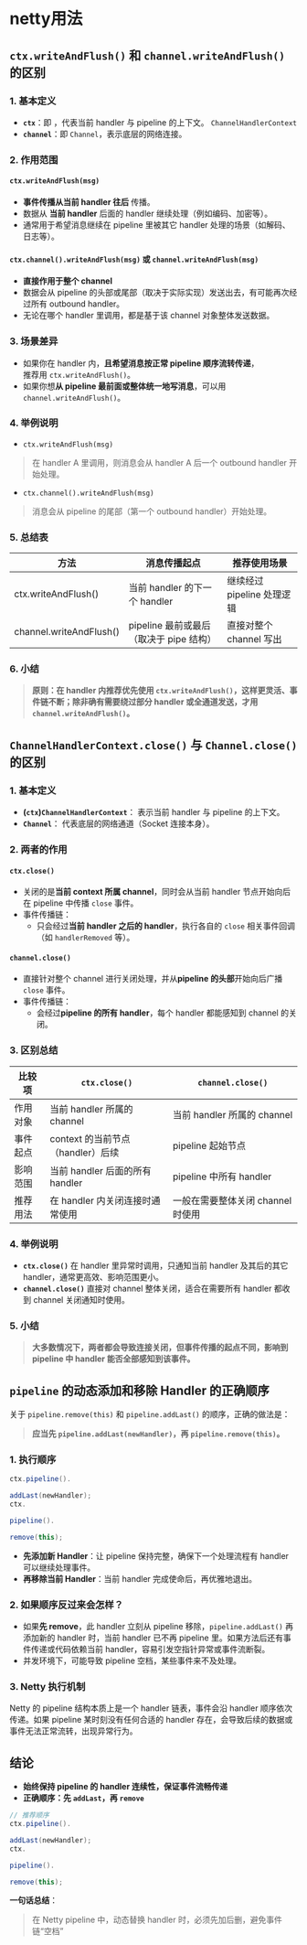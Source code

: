 # netty用法

## `ctx.writeAndFlush()` 和 `channel.writeAndFlush()` 的区别

### 1. 基本定义

- **`ctx`**：即 ，代表当前 handler 与 pipeline 的上下文。 `ChannelHandlerContext`
- **`channel`**：即 `Channel`，表示底层的网络连接。

### 2. 作用范围

#### `ctx.writeAndFlush(msg)`

- **事件传播从当前 handler 往后** 传播。
- 数据从 **当前 handler** 后面的 handler 继续处理（例如编码、加密等）。
- 通常用于希望消息继续在 pipeline 里被其它 handler 处理的场景（如解码、日志等）。

#### `ctx.channel().writeAndFlush(msg)` 或 `channel.writeAndFlush(msg)`

- **直接作用于整个 channel**
- 数据会从 pipeline 的头部或尾部（取决于实际实现）发送出去，有可能再次经过所有 outbound handler。
- 无论在哪个 handler 里调用，都是基于该 channel 对象整体发送数据。

### 3. 场景差异

- 如果你在 handler 内，**且希望消息按正常 pipeline 顺序流转传递**，\
  推荐用 `ctx.writeAndFlush()`。
- 如果你想**从 pipeline 最前面或整体统一地写消息**，可以用 `channel.writeAndFlush()`。

### 4. 举例说明

- `ctx.writeAndFlush(msg)`

> 在 handler A 里调用，则消息会从 handler A 后一个 outbound handler 开始处理。
>

- `ctx.channel().writeAndFlush(msg)`

> 消息会从 pipeline 的尾部（第一个 outbound handler）开始处理。
>

### 5. 总结表

| 方法                      | 消息传播起点                      | 推荐使用场景             |
|-------------------------|-----------------------------|--------------------|
| ctx.writeAndFlush()     | 当前 handler 的下一个 handler     | 继续经过 pipeline 处理逻辑 |
| channel.writeAndFlush() | pipeline 最前或最后（取决于 pipe 结构） | 直接对整个 channel 写出   |

### 6. 小结

> **原则：在 handler 内推荐优先使用 `ctx.writeAndFlush()`，这样更灵活、事件链不断；除非确有需要绕过部分 handler
或全通道发送，才用 `channel.writeAndFlush()`。**

## `ChannelHandlerContext.close()` 与 `Channel.close()` 的区别

### 1. 基本定义

- **(`ctx`)`ChannelHandlerContext`**：
  表示当前 handler 与 pipeline 的上下文。
- **`Channel`**：
  代表底层的网络通道（Socket 连接本身）。

### 2. 两者的作用

#### `ctx.close()`

- 关闭的是**当前 context 所属 channel**，同时会从当前 handler 节点开始向后在 pipeline 中传播 `close` 事件。
- 事件传播链：
  - 只会经过**当前 handler 之后的 handler**，执行各自的 `close` 相关事件回调（如 `handlerRemoved` 等）。

#### `channel.close()`

- 直接针对整个 channel 进行关闭处理，并从**pipeline 的头部**开始向后广播 `close` 事件。
- 事件传播链：
  - 会经过**pipeline 的所有 handler**，每个 handler 都能感知到 channel 的关闭。

### 3. 区别总结

| 比较项  | `ctx.close()`            | `channel.close()`      |
|------|--------------------------|------------------------|
| 作用对象 | 当前 handler 所属的 channel   | 当前 handler 所属的 channel |
| 事件起点 | context 的当前节点（handler）后续 | pipeline 起始节点          |
| 影响范围 | 当前 handler 后面的所有 handler | pipeline 中所有 handler   |
| 推荐用法 | 在 handler 内关闭连接时通常使用     | 一般在需要整体关闭 channel 时使用  |

### 4. 举例说明

- **`ctx.close()`**
  在 handler 里异常时调用，只通知当前 handler 及其后的其它 handler，通常更高效、影响范围更小。
- **`channel.close()`**
  直接对 channel 整体关闭，适合在需要所有 handler 都收到 channel 关闭通知时使用。

### 5. 小结

> **大多数情况下，两者都会导致连接关闭，但事件传播的起点不同，影响到 pipeline 中 handler 能否全部感知到该事件。**

## `pipeline` 的动态添加和移除 Handler 的正确顺序

关于 `pipeline.remove(this)` 和 `pipeline.addLast()` 的顺序，正确的做法是：

> **应当先 `pipeline.addLast(newHandler)`，再 `pipeline.remove(this)`。**
>

### 1. 执行顺序

``` java
ctx.pipeline().

addLast(newHandler);
ctx.

pipeline().

remove(this);
```

- **先添加新 Handler**：让 pipeline 保持完整，确保下一个处理流程有 handler 可以继续处理事件。
- **再移除当前 Handler**：当前 handler 完成使命后，再优雅地退出。

### 2. 如果顺序反过来会怎样？

- 如果**先 remove**，此 handler 立刻从 pipeline 移除，`pipeline.addLast()` 再添加新的 handler 时，当前 handler 已不再
  pipeline 里。如果方法后还有事件传递或代码依赖当前 handler，容易引发空指针异常或事件流断裂。
- 并发环境下，可能导致 pipeline 空档，某些事件来不及处理。

### 3. Netty 执行机制

Netty 的 pipeline 结构本质上是一个 handler 链表，事件会沿 handler 顺序依次传递。如果 pipeline 某时刻没有任何合适的 handler
存在，会导致后续的数据或事件无法正常流转，出现异常行为。

## 结论

- **始终保持 pipeline 的 handler 连续性，保证事件流畅传递**
- **正确顺序：先 `addLast`，再 `remove`**

``` java
// 推荐顺序
ctx.pipeline().

addLast(newHandler);
ctx.

pipeline().

remove(this);
```

**一句话总结**：

> 在 Netty pipeline 中，动态替换 handler 时，必须先加后删，避免事件链“空档”
>
